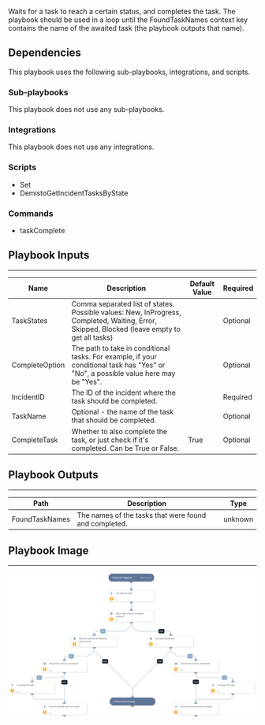 Waits for a task to reach a certain status, and completes the task. The playbook should be used in a loop until the FoundTaskNames context key contains the name of the awaited task (the playbook outputs that name).

## Dependencies
This playbook uses the following sub-playbooks, integrations, and scripts.

### Sub-playbooks
This playbook does not use any sub-playbooks.

### Integrations
This playbook does not use any integrations.

### Scripts
* Set
* DemistoGetIncidentTasksByState

### Commands
* taskComplete

## Playbook Inputs
---

| **Name** | **Description** | **Default Value** | **Required** |
| --- | --- | --- | --- |
| TaskStates | Comma separated list of states. Possible values: New, InProgress, Completed, Waiting, Error, Skipped, Blocked \(leave empty to get all tasks\) |  | Optional |
| CompleteOption | The path to take in conditional tasks. For example, if your conditional task has "Yes" or "No", a possible value here may be "Yes". |  | Optional |
| IncidentID | The ID of the incident where the task should be completed. |  | Required |
| TaskName | Optional - the name of the task that should be completed. |  | Optional |
| CompleteTask | Whether to also complete the task, or just check if it's completed. Can be True or False. | True | Optional |

## Playbook Outputs
---

| **Path** | **Description** | **Type** |
| --- | --- | --- |
| FoundTaskNames | The names of the tasks that were found and completed. | unknown |

## Playbook Image
---
![Wait And Complete Task By Status](../doc_files/Wait_And_Complete_Task_By_Status.png)